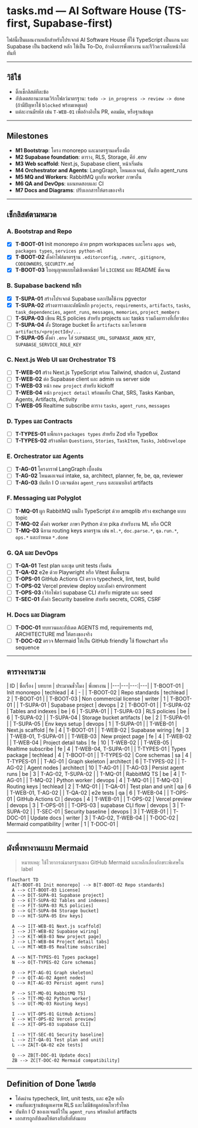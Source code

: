 # tasks.md — AI Software House (TS-first, Supabase-first)

ไฟล์นี้เป็นแผนงานหลักสำหรับโปรเจกต์ AI Software House ที่ใช้ TypeScript เป็นแกน และ Supabase เป็น backend หลัก
ใช้เป็น To-Do, อ้างอิงการพึ่งพางาน และรีวิวความคืบหน้าได้ทันที

---

## วิธีใช้
- ติ๊กเช็กลิสต์ทีละข้อ
- อัปเดตสถานะตามเวิร์กโฟลว์มาตรฐาน: `todo -> in_progress -> review -> done` (ถ้ามีปัญหาใช้ `blocked` พร้อมเหตุผล)
- แต่ละงานมีรหัส เช่น `T-WEB-01` เพื่ออ้างอิงใน PR, คอมมิต, หรือฐานข้อมูล

---

## Milestones
- **M1 Bootstrap**: โครง monorepo และมาตรฐานเครื่องมือ
- **M2 Supabase foundation**: ตาราง, RLS, Storage, คีย์ .env
- **M3 Web scaffold**: Next.js, Supabase client, หน้าเริ่มต้น
- **M4 Orchestrator and Agents**: LangGraph, โหนดเอเจนต์, บันทึก agent_runs
- **M5 MQ and Workers**: RabbitMQ ผูกกับ worker ภาษาอื่น
- **M6 QA and DevOps**: แผนทดสอบและ CI
- **M7 Docs and Diagrams**: ปรับเอกสารให้ตรงของจริง

---

## เช็กลิสต์ตามหมวด

### A. Bootstrap and Repo
- [x] **T-BOOT-01** Init monorepo ด้วย pnpm workspaces และโครง `apps web`, `packages types`, `services python-ml`
- [x] **T-BOOT-02** ตั้งค่าไฟล์มาตรฐาน `.editorconfig`, `.nvmrc`, `.gitignore`, `CODEOWNERS`, `SECURITY.md`
- [x] **T-BOOT-03** ใบอนุญาตแบบไม่เชิงพาณิชย์ ใส่ `LICENSE` และ README ชัดเจน

### B. Supabase backend หลัก
- [x] **T-SUPA-01** สร้างโปรเจกต์ Supabase และเปิดใช้งาน pgvector
 - [x] **T-SUPA-02** สร้างตารางและดัชนีหลัก `projects`, `requirements`, `artifacts`, `tasks`, `task_dependencies`, `agent_runs`, `messages`, `memories`, `project_members`
- [ ] **T-SUPA-03** เขียน RLS policies สำหรับ projects และ tasks รวมถึงตารางที่เกี่ยวข้อง
- [ ] **T-SUPA-04** ตั้ง Storage bucket ชื่อ `artifacts` และโครงพาธ `artifacts/<projectId>/...`
- [ ] **T-SUPA-05** ตั้งค่า `.env` ใส่ `SUPABASE_URL`, `SUPABASE_ANON_KEY`, `SUPABASE_SERVICE_ROLE_KEY`

### C. Next.js Web UI และ Orchestrator TS
- [ ] **T-WEB-01** สร้าง Next.js TypeScript พร้อม Tailwind, shadcn ui, Zustand
- [ ] **T-WEB-02** ต่อ Supabase client และ admin บน server side
- [ ] **T-WEB-03** หน้า `new project` สำหรับ kickoff
- [ ] **T-WEB-04** หน้า `project detail` พร้อมแท็บ Chat, SRS, Tasks Kanban, Agents, Artifacts, Activity
- [ ] **T-WEB-05** Realtime subscribe ตาราง `tasks`, `agent_runs`, `messages`

### D. Types และ Contracts
- [ ] **T-TYPES-01** แพ็กเกจ `packages types` สำหรับ Zod หรือ TypeBox
- [ ] **T-TYPES-02** สร้างสคีมา `Questions`, `Stories`, `TaskItem`, `Tasks`, `JobEnvelope`

### E. Orchestrator และ Agents
- [ ] **T-AG-01** โครงกราฟ LangGraph เบื้องต้น
- [ ] **T-AG-02** โหนดเอเจนต์ intake, sa, architect, planner, fe, be, qa, reviewer
- [ ] **T-AG-03** บันทึก I O เอเจนต์ลง `agent_runs` และแนบลิงก์ artifacts

### F. Messaging และ Polyglot
- [ ] **T-MQ-01** ผูก RabbitMQ บนฝั่ง TypeScript ด้วย amqplib สร้าง exchange แบบ topic
- [ ] **T-MQ-02** ตั้งค่า worker ภาษา Python ด้วย pika สำหรับงาน ML หรือ OCR
- [ ] **T-MQ-03** นิยาม routing keys มาตรฐาน เช่น `ml.*`, `doc.parse.*`, `qa.run.*`, `ops.*` และกำหนด `*.done`

### G. QA และ DevOps
- [ ] **T-QA-01** Test plan และชุด unit tests เริ่มต้น
- [ ] **T-QA-02** e2e ด้วย Playwright หรือ Vitest ขั้นพื้นฐาน
- [ ] **T-OPS-01** GitHub Actions CI ตรวจ typecheck, lint, test, build
- [ ] **T-OPS-02** Vercel preview deploy และตั้งค่า environment
- [ ] **T-OPS-03** เวิร์กโฟลว์ supabase CLI สำหรับ migrate และ seed
- [ ] **T-SEC-01** ตั้งค่า Security baseline สำหรับ secrets, CORS, CSRF

### H. Docs และ Diagram
- [ ] **T-DOC-01** ทบทวนและอัปเดต AGENTS md, requirements md, ARCHITECTURE md ให้ตรงของจริง
- [ ] **T-DOC-02** ตรวจ Mermaid ให้เป็น GitHub friendly ใช้ flowchart หรือ sequence

---

## ตารางงานรวม

| ID | ชื่อเรื่อง | บทบาท | ประมาณชั่วโมง | พึ่งพางาน |
|---|---|---:|---|
| T-BOOT-01 | Init monorepo | techlead | 4 | - |
| T-BOOT-02 | Repo standards | techlead | 2 | T-BOOT-01 |
| T-BOOT-03 | Non commercial license | writer | 1 | T-BOOT-01 |
| T-SUPA-01 | Supabase project | devops | 2 | T-BOOT-01 |
| T-SUPA-02 | Tables and indexes | be | 6 | T-SUPA-01 |
| T-SUPA-03 | RLS policies | be | 6 | T-SUPA-02 |
| T-SUPA-04 | Storage bucket artifacts | be | 2 | T-SUPA-01 |
| T-SUPA-05 | Env keys setup | devops | 1 | T-SUPA-01 |
| T-WEB-01 | Next.js scaffold | fe | 4 | T-BOOT-01 |
| T-WEB-02 | Supabase wiring | fe | 3 | T-WEB-01, T-SUPA-01 |
| T-WEB-03 | New project page | fe | 4 | T-WEB-02 |
| T-WEB-04 | Project detail tabs | fe | 10 | T-WEB-02 |
| T-WEB-05 | Realtime subscribe | fe | 4 | T-WEB-04, T-SUPA-01 |
| T-TYPES-01 | Types package | techlead | 4 | T-BOOT-01 |
| T-TYPES-02 | Core schemas | sa | 4 | T-TYPES-01 |
| T-AG-01 | Graph skeleton | architect | 6 | T-TYPES-02 |
| T-AG-02 | Agent nodes | architect | 10 | T-AG-01 |
| T-AG-03 | Persist agent runs | be | 3 | T-AG-02, T-SUPA-02 |
| T-MQ-01 | RabbitMQ TS | be | 4 | T-AG-01 |
| T-MQ-02 | Python worker | devops | 4 | T-MQ-01 |
| T-MQ-03 | Routing keys | techlead | 2 | T-MQ-01 |
| T-QA-01 | Test plan and unit | qa | 6 | T-WEB-01, T-AG-02 |
| T-QA-02 | e2e tests | qa | 6 | T-WEB-04 |
| T-OPS-01 | GitHub Actions CI | devops | 4 | T-WEB-01 |
| T-OPS-02 | Vercel preview | devops | 3 | T-OPS-01 |
| T-OPS-03 | supabase CLI flow | devops | 3 | T-SUPA-02 |
| T-SEC-01 | Security baseline | devops | 3 | T-WEB-01 |
| T-DOC-01 | Update docs | writer | 3 | T-AG-02, T-WEB-04 |
| T-DOC-02 | Mermaid compatibility | writer | 1 | T-DOC-01 |

---

## ผังพึ่งพางานแบบ Mermaid

> หมายเหตุ: ใช้ไวยากรณ์มาตรฐานของ GitHub Mermaid และหลีกเลี่ยงอักขระพิเศษใน label

```mermaid
flowchart TD
  A[T-BOOT-01 Init monorepo] --> B[T-BOOT-02 Repo standards]
  A --> C[T-BOOT-03 License]
  A --> D[T-SUPA-01 Supabase project]
  D --> E[T-SUPA-02 Tables and indexes]
  E --> F[T-SUPA-03 RLS policies]
  D --> G[T-SUPA-04 Storage bucket]
  D --> H[T-SUPA-05 Env keys]

  A --> I[T-WEB-01 Next.js scaffold]
  I --> J[T-WEB-02 Supabase wiring]
  J --> K[T-WEB-03 New project page]
  J --> L[T-WEB-04 Project detail tabs]
  L --> M[T-WEB-05 Realtime subscribe]

  A --> N[T-TYPES-01 Types package]
  N --> O[T-TYPES-02 Core schemas]

  O --> P[T-AG-01 Graph skeleton]
  P --> Q[T-AG-02 Agent nodes]
  Q --> R[T-AG-03 Persist agent runs]

  P --> S[T-MQ-01 RabbitMQ TS]
  S --> T[T-MQ-02 Python worker]
  S --> U[T-MQ-03 Routing keys]

  I --> V[T-OPS-01 GitHub Actions]
  V --> W[T-OPS-02 Vercel preview]
  E --> X[T-OPS-03 supabase CLI]

  I --> Y[T-SEC-01 Security baseline]
  L --> Z[T-QA-01 Test plan and unit]
  L --> ZA[T-QA-02 e2e tests]

  Q --> ZB[T-DOC-01 Update docs]
  ZB --> ZC[T-DOC-02 Mermaid compatibility]
```

---

## Definition of Done โดยย่อ
- โค้ดผ่าน typecheck, lint, unit tests, และ e2e หลัก
- งานที่แตะฐานข้อมูลเคารพ RLS และไม่มีข้อมูลอ่อนไหวรั่วไหล
- บันทึก I O ของเอเจนต์ไว้ใน `agent_runs` พร้อมลิงก์ artifacts
- เอกสารถูกอัปเดตให้ตรงกับสิ่งที่ส่งมอบ
